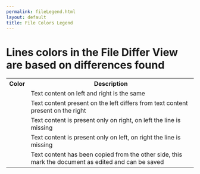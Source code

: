 ```yaml
---
permalink: fileLegend.html
layout: default
title: File Colors Legend
---
```


Lines colors in the File Differ View are based on differences found
===========================================================

<table class="bordered file-legend">
<tr>
<th>Color</th>
<th>Description</th>
</tr>

<tr>
<td class="file-legend-same"></td>
<td>Text content on left and right is the same</td>
</tr>

<tr>
<td class="file-legend-different"></td>
<td>Text content present on the left differs from text content present on the right</td>
</tr>

<tr>
<td class="file-legend-missing-left"></td>
<td>Text content is present only on right, on left the line is missing</td>
</tr>

<tr>
<td class="file-legend-missing-right"></td>
<td>Text content is present only on left, on right the line is missing</td>
</tr>

<tr>
<td class="file-legend-merged"></td>
<td>Text content has been copied from the other side, this mark the document as edited and can be saved</td>
</tr>

</table>


